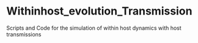 # Withinhost_evolution_Transmission
Scripts and Code for the simulation of within host dynamics with host transmissions
